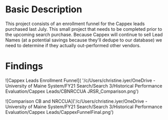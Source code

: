 # Basic Description 

This project consists of an enrollment funnel for 
the Cappex leads 
purchased last July. This small project that needs to be completed prior 
to the upcoming search purchase. Because Cappex will continue to sell 
Lead Names (at a potential savings because they'll dedupe to our 
database) we need to determine if they actually out-performed other 
vendors.

# Findings 

![Cappex Leads Enrollment Funnel](
'/c/Users/christine.iyer/OneDrive - University of Maine System/FY21 
Search/Search 3/Historical Performance Evaluation/Cappex Leads/CBNRCCUA 
JRSR_Comparison.png') 

![Comparison CB and NRCCUA]('/c/Users/christine.iyer/OneDrive - 
University of 
Maine System/FY21 Search/Search 3/Historical Performance 
Evaluation/Cappex Leads/CappexFunnelFinal.png') 
